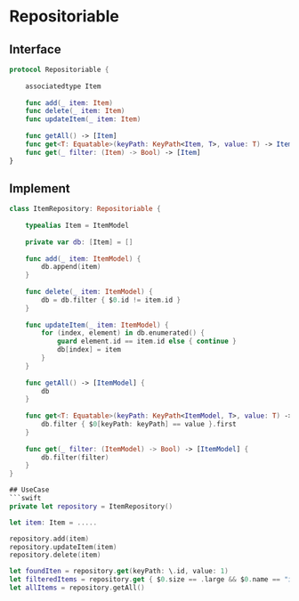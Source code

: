 # Repositoriable

## Interface
```swift
protocol Repositoriable {
    
    associatedtype Item
    
    func add(_ item: Item)
    func delete(_ item: Item)
    func updateItem(_ item: Item)
    
    func getAll() -> [Item]
    func get<T: Equatable>(keyPath: KeyPath<Item, T>, value: T) -> Item?
    func get(_ filter: (Item) -> Bool) -> [Item]
}
```

## Implement
```swift
class ItemRepository: Repositoriable {
    
    typealias Item = ItemModel
    
    private var db: [Item] = []
    
    func add(_ item: ItemModel) {
        db.append(item)
    }
    
    func delete(_ item: ItemModel) {
        db = db.filter { $0.id != item.id }
    }
    
    func updateItem(_ item: ItemModel) {
        for (index, element) in db.enumerated() {
            guard element.id == item.id else { continue }
            db[index] = item
        }
    }
    
    func getAll() -> [ItemModel] {
        db
    }
    
    func get<T: Equatable>(keyPath: KeyPath<ItemModel, T>, value: T) -> ItemModel? {
        db.filter { $0[keyPath: keyPath] == value }.first
    }
    
    func get(_ filter: (ItemModel) -> Bool) -> [ItemModel] {
        db.filter(filter)
    }
}

## UseCase
```swift
private let repository = ItemRepository()

let item: Item = .....

repository.add(item)
repository.updateItem(item)
repository.delete(item)

let foundIten = repository.get(keyPath: \.id, value: 1)
let filteredItems = repository.get { $0.size == .large && $0.name == "item" }
let allItems = repository.getAll()
```

```
